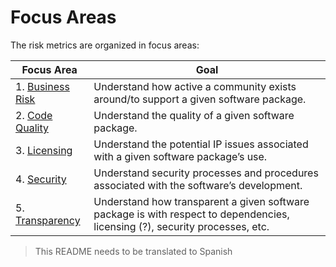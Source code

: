 # Focus Areas

The risk metrics are organized in focus areas:

| Focus Area | Goal |
| --- | --- |
|1. [Business Risk](business-risk) | Understand how active a community exists around/to support a given software package. |
|2. [Code Quality](code-quality) | Understand the quality of a given software package.|
|3. [Licensing](licensing) | Understand the potential IP issues associated with a given software package’s use.|
|4. [Security](security) | Understand security processes and procedures associated with the software’s development.|
|5. [Transparency](transparency) | Understand how transparent a given software package is with respect to dependencies, licensing (?), security processes, etc.|

> This README needs to be translated to Spanish